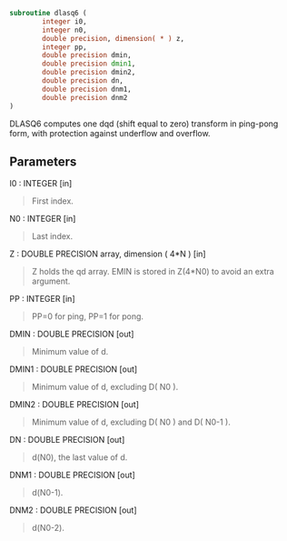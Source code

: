 ```fortran
subroutine dlasq6 (
        integer i0,
        integer n0,
        double precision, dimension( * ) z,
        integer pp,
        double precision dmin,
        double precision dmin1,
        double precision dmin2,
        double precision dn,
        double precision dnm1,
        double precision dnm2
)
```

DLASQ6 computes one dqd (shift equal to zero) transform in
ping-pong form, with protection against underflow and overflow.

## Parameters
I0 : INTEGER [in]
> First index.

N0 : INTEGER [in]
> Last index.

Z : DOUBLE PRECISION array, dimension ( 4\*N ) [in]
> Z holds the qd array. EMIN is stored in Z(4\*N0) to avoid
> an extra argument.

PP : INTEGER [in]
> PP=0 for ping, PP=1 for pong.

DMIN : DOUBLE PRECISION [out]
> Minimum value of d.

DMIN1 : DOUBLE PRECISION [out]
> Minimum value of d, excluding D( N0 ).

DMIN2 : DOUBLE PRECISION [out]
> Minimum value of d, excluding D( N0 ) and D( N0-1 ).

DN : DOUBLE PRECISION [out]
> d(N0), the last value of d.

DNM1 : DOUBLE PRECISION [out]
> d(N0-1).

DNM2 : DOUBLE PRECISION [out]
> d(N0-2).
